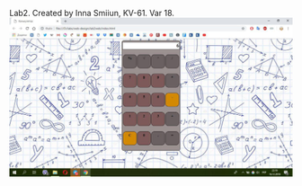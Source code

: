 Lab2.
Created by Inna Smiiun, KV-61.
Var 18.
![Alt text](https://github.com/innasmiiun/labweb/blob/master/lab2web/screens/photo_2018-12-16_22-19-56.jpg)
